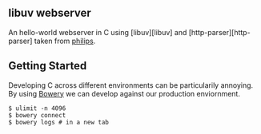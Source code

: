 ## libuv webserver

An hello-world webserver in C using [libuv][libuv] and
[http-parser][http-parser] taken from [philips](https://github.com/philips/libuv-webserver).

## Getting Started
Developing C across different environments can be particularily annoying. By using [Bowery](http://bowery.io) we can develop against our production enviornment.
```
$ ulimit -n 4096
$ bowery connect
$ bowery logs # in a new tab
```
